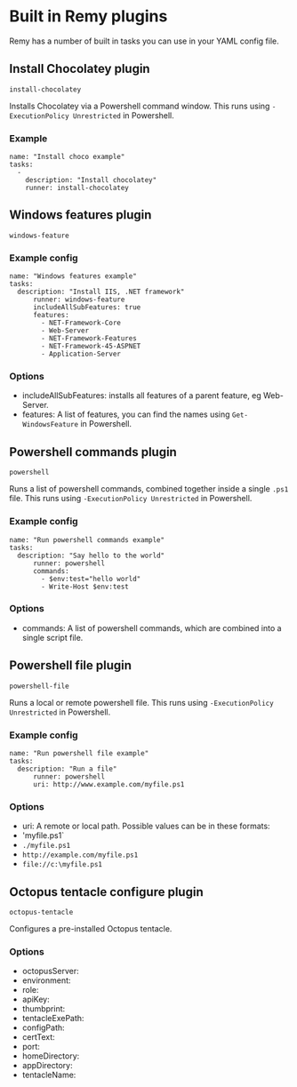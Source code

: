 # Built in Remy plugins

Remy has a number of built in tasks you can use in your YAML config file.

## Install Chocolatey  plugin

`install-chocolatey`

Installs Chocolatey via a Powershell command window. This runs using `-ExecutionPolicy Unrestricted` in Powershell.

### Example

    name: "Install choco example"
    tasks:
      -
        description: "Install chocolatey"
        runner: install-chocolatey

## Windows features plugin

`windows-feature`

### Example config

    name: "Windows features example"
    tasks:
      description: "Install IIS, .NET framework"
          runner: windows-feature
          includeAllSubFeatures: true
          features: 
            - NET-Framework-Core
            - Web-Server
            - NET-Framework-Features
            - NET-Framework-45-ASPNET
            - Application-Server

### Options

- includeAllSubFeatures: installs all features of a parent feature, eg Web-Server.
- features: A list of features, you can find the names using `Get-WindowsFeature` in Powershell.

## Powershell commands plugin

`powershell`

Runs a list of powershell commands, combined together inside a single `.ps1` file.  This runs using `-ExecutionPolicy Unrestricted` in Powershell.

### Example config

    name: "Run powershell commands example"
    tasks:
      description: "Say hello to the world"
          runner: powershell
          commands: 
            - $env:test="hello world"
            - Write-Host $env:test

### Options

- commands: A list of powershell commands, which are combined into a single script file.

## Powershell file plugin

`powershell-file`

Runs a local or remote powershell file.  This runs using `-ExecutionPolicy Unrestricted` in Powershell.

### Example config

    name: "Run powershell file example"
    tasks:
      description: "Run a file"
          runner: powershell
          uri: http://www.example.com/myfile.ps1

### Options

- uri: A remote or local path. Possible values can be in these formats:
 - 'myfile.ps1`
 - `./myfile.ps1`
 - `http://example.com/myfile.ps1`
 - `file://c:\myfile.ps1`

## Octopus tentacle configure plugin

`octopus-tentacle`

Configures a pre-installed Octopus tentacle.

### Options

- octopusServer: 
- environment: 
- role: 
- apiKey: 
- thumbprint: 
- tentacleExePath: 
- configPath: 
- certText: 
- port: 
- homeDirectory: 
- appDirectory: 
- tentacleName: 
